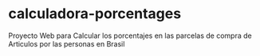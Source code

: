 # calculadora-porcentages
Proyecto Web para Calcular los porcentajes en las parcelas de compra de Articulos por las personas en Brasil
